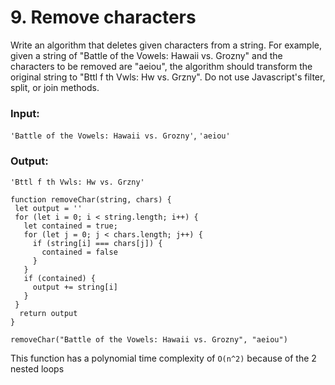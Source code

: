 # 9. Remove characters

Write an algorithm that deletes given characters from a string. For example, given a string of "Battle of the Vowels: Hawaii vs. Grozny" and the characters to be removed are "aeiou", the algorithm should transform the original string to "Bttl f th Vwls: Hw vs. Grzny". Do not use Javascript's filter, split, or join methods.

### Input:
`'Battle of the Vowels: Hawaii vs. Grozny'`, `'aeiou'` 

### Output: 
`'Bttl f th Vwls: Hw vs. Grzny'`

````
function removeChar(string, chars) {
 let output = ''
 for (let i = 0; i < string.length; i++) {
   let contained = true;
   for (let j = 0; j < chars.length; j++) {
     if (string[i] === chars[j]) {
       contained = false
     }
   }
   if (contained) {
     output += string[i]
   }
 }
  return output
}

removeChar("Battle of the Vowels: Hawaii vs. Grozny", "aeiou")
````

This function has a polynomial time complexity of `O(n^2)` because of the 2 nested loops
